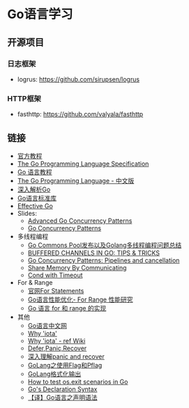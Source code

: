 # Go语言学习

## 开源项目

### 日志框架
* logrus: https://github.com/sirupsen/logrus

### HTTP框架
* fasthttp: https://github.com/valyala/fasthttp

## 链接

* [官方教程](https://golang.org/doc/)
* [The Go Programming Language Specification](https://golang.org/ref/spec)
* [Go 语言教程](http://www.runoob.com/go/go-tutorial.html)
* [The Go Programming Language - 中文版](https://yar999.gitbooks.io/gopl-zh/content/)
* [深入解析Go](https://tiancaiamao.gitbooks.io/go-internals/content/zh/)
* [Go语言标准库](https://books.studygolang.com/The-Golang-Standard-Library-by-Example/)
* [Effective Go](https://golang.org/doc/effective_go.html)
* Slides:
    * [Advanced Go Concurrency Patterns](https://talks.golang.org/2013/advconc.slide)
    * [Go Concurrency Patterns](https://talks.golang.org/2012/concurrency.slide)
* 多线程编程
    * [Go Commons Pool发布以及Golang多线程编程问题总结](http://jolestar.com/go-commons-pool-and-go-concurrent/)
    * [BUFFERED CHANNELS IN GO: TIPS & TRICKS](https://www.rapidloop.com/blog/golang-channels-tips-tricks.html)
    * [Go Concurrency Patterns: Pipelines and cancellation](https://blog.golang.org/pipelines)
    * [Share Memory By Communicating](https://blog.golang.org/share-memory-by-communicating)
    * [Cond with Timeout](https://gist.github.com/zviadm/c234426882bfc8acba88f3503edaaa36#file-cond2-go)
* For & Range
    * [官网For Statements](https://golang.org/ref/spec#For_statements)
    * [Go语言性能优化- For Range 性能研究](https://www.flysnow.org/2018/10/20/golang-for-range-slice-map.html)
    * [Go 语言 for 和 range 的实现](https://draveness.me/golang-for-range)
* 其他
    * [Go语言中文网](https://studygolang.com/)
    * [Why 'iota'](https://groups.google.com/forum/#!topic/golang-nuts/ku6rvTmLM4o)
    * [Why 'iota' - ref Wiki](https://en.wikipedia.org/wiki/Iota)
    * [Defer,Panic,Recover](https://blog.golang.org/defer-panic-and-recover)
    * [深入理解panic and recover](https://ieevee.com/tech/2017/11/23/go-panic.html)
    * [GoLang之使用Flag和Pflag](https://o-my-chenjian.com/2017/09/20/Using-Flag-And-Pflag-With-Golang/)
    * [GoLang格式化输出](https://www.cnblogs.com/yinzhengjie/p/7680829.html)
    * [How to test os.exit scenarios in Go](https://stackoverflow.com/questions/26225513/how-to-test-os-exit-scenarios-in-go)
    * [Go's Declaration Syntax](https://blog.golang.org/gos-declaration-syntax)
    * [【译】Go语言之声明语法](https://studygolang.com/articles/11812)
